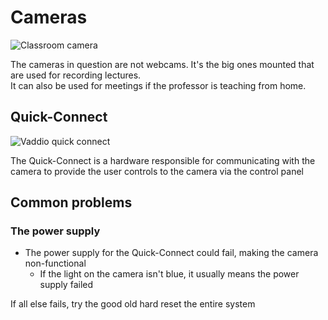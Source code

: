 # Cameras

![Classroom camera](https://webapps.towson.edu/classroomtechnology/VirtualTour/Media%20Center/MC0102/ITEMS_CAMPTZ_VADDIO_RoboShot%2012QUSB%20Camera%20999-9909-000.jpg)

The cameras in question are not webcams. It's the big ones mounted that are used for recording lectures.  
It can also be used for meetings if the professor is teaching from home. 

## Quick-Connect
![Vaddio quick connect](https://webapps.towson.edu/classroomtechnology/VirtualTour/Media%20Center/MC0108/ITEMS_VIDEOUSBINTERFACE_VADDIO_Quick-Connect%20USB.jpg)

The Quick-Connect is a hardware responsible for communicating with the camera to provide the user controls to the camera via the control panel

## Common problems

### The power supply

- The power supply for the Quick-Connect could fail, making the camera non-functional
  - If the light on the camera isn't blue, it usually means the power supply failed
  
If all else fails, try the good old hard reset the entire system 
